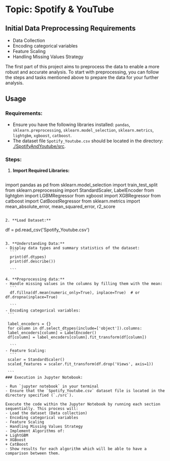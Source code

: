 # Topic: Spotify & YouTube

## Initial Data Preprocessing Requirements

- Data Collection
- Encoding categorical variables
- Feature Scaling
- Handling Missing Values Strategy

The first part of this project aims to preprocess the data to enable a more robust and accurate analysis. To start with preprocessing, you can follow the steps and tasks mentioned above to prepare the data for your further analysis.

## Usage

### Requirements:
- Ensure you have the following libraries installed: `pandas`, `sklearn.preprocessing`, `sklearn.model_selection`, `sklearn.metrics`, `lightgbm`, `xgboost`, `catboost`.
- The dataset file `Spotify_Youtube.csv` should be located in the directory: [./SpotifyAndYoutube/src](SportifyAndYoutube/src).

### Steps:

1. **Import Required Libraries:**
   ```
import pandas as pd
from sklearn.model_selection import train_test_split
from sklearn.preprocessing import StandardScaler, LabelEncoder
from lightgbm import LGBMRegressor
from xgboost import XGBRegressor
from catboost import CatBoostRegressor
from sklearn.metrics import mean_absolute_error, mean_squared_error, r2_score
   ```

2. **Load Dataset:**
   ```
   df = pd.read_csv('Spotify_Youtube.csv')

   ```

3. **Understanding Data:**
   - Display data types and summary statistics of the dataset:
     ```
     print(df.dtypes)
     print(df.describe())

     ```

4. **Preprocessing data:**
   - Handle missing values in the columns by filling them with the mean:
     ```
     df.fillna(df.mean(numeric_only=True), inplace=True)  # or df.dropna(inplace=True)
     
     ```
   - Encoding categorical variables:
    ```

    label_encoders = {}
    for column in df.select_dtypes(include=['object']).columns:
    label_encoders[column] = LabelEncoder()
    df[column] = label_encoders[column].fit_transform(df[column])
     
     ```
   - Feature Scaling:
     ```
    scaler = StandardScaler()
    scaled_features = scaler.fit_transform(df.drop('Views', axis=1))
    
    ```
### Execution in Jupyter Notebook:

- Run `jupyter notebook` in your terminal
- Ensure that the `Spotify_Youtube.csv` dataset file is located in the directory specified (`./src`).

Execute the code within the Jupyter Notebook by running each section sequentially. This process will:
- Load the dataset (Data collection)
- Encoding categorical variables
- Feature Scaling
- Handling Missing Values Strategy
- Implement Algorithms of:
+ LightGBM
+ XGBoost
+ CatBoost
- Show results for each algorithm which will be able to have a comparison between them.
